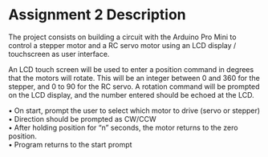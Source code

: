 Assignment 2 Description
========================

The project consists on building a circuit with the Arduino Pro Mini to control a stepper motor and a RC servo motor using an LCD display / touchscreen as user interface.

An LCD touch screen will be used to enter a position command in degrees that the motors will rotate.  This will be an integer between 0 and 360 for the stepper, and 0 to 90 for the RC servo.  A rotation command will be prompted on the LCD display, and the number entered should be echoed at the LCD.

•	On start, prompt the user to select which motor to drive (servo  or stepper)  
•	Direction should be prompted as CW/CCW  
•	After holding position for “n” seconds, the motor returns to the zero position.  
•	Program returns to the start prompt
